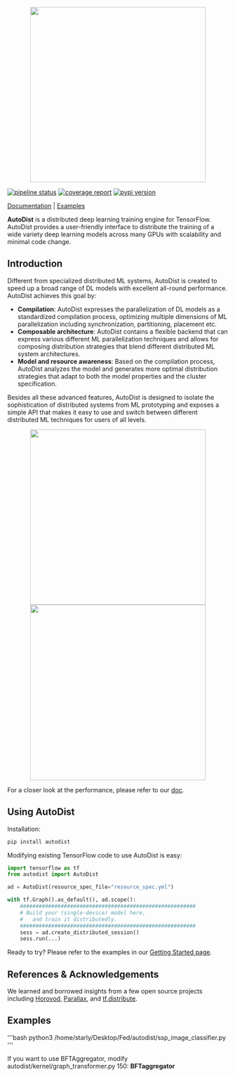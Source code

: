 
<p align="center"><img src="docs/_static/img/logo.png" width=400 /></p>

[![pipeline status](https://img.shields.io/badge/dynamic/json?url=https://jenkins.petuum.io/job/AutoDist/job/master/lastCompletedBuild/api/json&label=build&query=$.result&color=informational)](https://jenkins.petuum.io/job/AutoDist/job/master/)
[![coverage report](https://img.shields.io/badge/dynamic/json?url=https://jenkins.petuum.io/job/AutoDist/job/master/lastSuccessfulBuild/artifact/coverage-report/jenkinscovdata.json&label=coverage&query=$.total_coverage_pct&color=green)](https://jenkins.petuum.io/job/AutoDist/job/master/lastSuccessfulBuild/artifact/)
[![pypi version](https://img.shields.io/pypi/v/autodist?color=9cf)](https://pypi.org/project/autodist/)

[Documentation](https://petuum.github.io/autodist) |
[Examples](https://github.com/petuum/autodist/tree/master/examples/benchmark)

**AutoDist** is a distributed deep learning training engine for TensorFlow. AutoDist provides a user-friendly interface to distribute the training of a wide variety deep learning models across many GPUs with scalability and minimal code change.

## Introduction
Different from specialized distributed ML systems, AutoDist is created to speed up a broad range of DL models with excellent all-round performance.
AutoDist achieves this goal by:
- **Compilation**: AutoDist expresses the parallelization of DL models as a standardized compilation process, optimizing multiple dimensions of ML
parallelization including synchronization, partitioning, placement etc.
- **Composable architecture**: AutoDist contains a flexible backend that can express various different ML parallelization techniques and
allows for composing distribution strategies that blend different distributed ML system architectures.
- **Model and resource awareness**: Based on the compilation process, AutoDist analyzes the model and generates more optimal distribution strategies that
adapt to both the model properties and the cluster specification.

Besides all these advanced features, AutoDist is designed to isolate the sophistication of distributed systems
from ML prototyping and exposes a simple API that makes it easy to use and switch between different distributed ML techniques
for users of all levels.

<p align="center"><img src="docs/_static/img/Figure1.png" width=400 /><img src="docs/_static/img/Figure2.png" width=400 /></p>

For a closer look at the performance, please refer to our [doc](https://petuum.github.io/autodist/usage/performance.html).

## Using AutoDist

Installation:

```bash
pip install autodist
```

Modifying existing TensorFlow code to use AutoDist is easy:

```python
import tensorflow as tf
from autodist import AutoDist

ad = AutoDist(resource_spec_file="resource_spec.yml")

with tf.Graph().as_default(), ad.scope():
    ########################################################
    # Build your (single-device) model here,
    #   and train it distributedly.
    ########################################################
    sess = ad.create_distributed_session()
    sess.run(...)
```
Ready to try? Please refer to the examples in our [Getting Started page](https://petuum.github.io/autodist/usage/tutorials/getting-started.html).

## References & Acknowledgements

We learned and borrowed insights from a few open source projects
including
[Horovod](https://github.com/horovod/horovod),
[Parallax](https://github.com/snuspl/parallax),
and [tf.distribute](https://github.com/tensorflow/tensorflow/tree/master/tensorflow/python/distribute).

## Examples

'''bash
python3 /home/starly/Desktop/Fed/autodist/ssp_image_classifier.py
'''

If you want to use BFTAggregator, modify autodist/kernel/graph_transformer.py 150: **BFTaggregator**  
